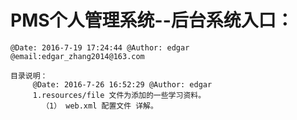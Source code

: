 # PMS个人管理系统--后台系统入口：
    @Date: 2016-7-19 17:24:44 @Author: edgar @email:edgar_zhang2014@163.com
    
    目录说明：
         @Date: 2016-7-26 16:52:29 @Author: edgar
         1.resources/file 文件为添加的一些学习资料。
           （1） web.xml 配置文件 详解。